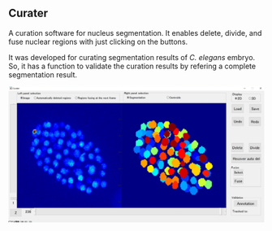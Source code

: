 ## Curater

A curation software for nucleus segmentation.
It enables delete, divide, and fuse nuclear regions with just clicking on the buttons.

It was developed for curating segmentation results of *C. elegans* embryo. So, it has a function to validate the curation results by refering a complete segmentation result.

<img src="/Pictures/Curater1.jpg">
